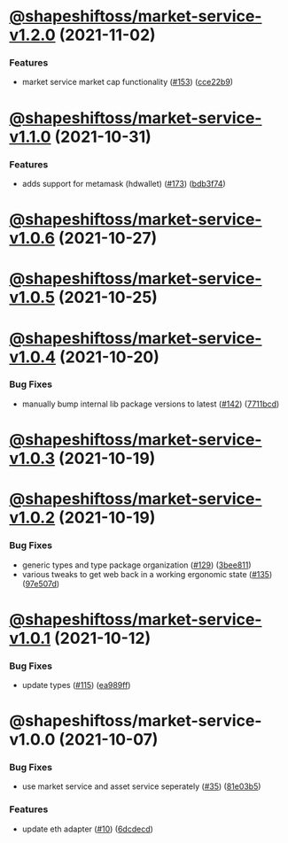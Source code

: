 # [@shapeshiftoss/market-service-v1.2.0](https://github.com/shapeshift/lib/compare/@shapeshiftoss/market-service-v1.1.0...@shapeshiftoss/market-service-v1.2.0) (2021-11-02)


### Features

* market service market cap functionality ([#153](https://github.com/shapeshift/lib/issues/153)) ([cce22b9](https://github.com/shapeshift/lib/commit/cce22b9398e26ee90c50633941f293e13512a65c))

# [@shapeshiftoss/market-service-v1.1.0](https://github.com/shapeshift/lib/compare/@shapeshiftoss/market-service-v1.0.6...@shapeshiftoss/market-service-v1.1.0) (2021-10-31)


### Features

* adds support for metamask (hdwallet) ([#173](https://github.com/shapeshift/lib/issues/173)) ([bdb3f74](https://github.com/shapeshift/lib/commit/bdb3f744712ad4a865217f44bc83b44b8fa0871b))

# [@shapeshiftoss/market-service-v1.0.6](https://github.com/shapeshift/lib/compare/@shapeshiftoss/market-service-v1.0.5...@shapeshiftoss/market-service-v1.0.6) (2021-10-27)

# [@shapeshiftoss/market-service-v1.0.5](https://github.com/shapeshift/lib/compare/@shapeshiftoss/market-service-v1.0.4...@shapeshiftoss/market-service-v1.0.5) (2021-10-25)

# [@shapeshiftoss/market-service-v1.0.4](https://github.com/shapeshift/lib/compare/@shapeshiftoss/market-service-v1.0.3...@shapeshiftoss/market-service-v1.0.4) (2021-10-20)


### Bug Fixes

* manually bump internal lib package versions to latest ([#142](https://github.com/shapeshift/lib/issues/142)) ([7711bcd](https://github.com/shapeshift/lib/commit/7711bcd2f00c4884754d9bb911cb3fd724eff182))

# [@shapeshiftoss/market-service-v1.0.3](https://github.com/shapeshift/lib/compare/@shapeshiftoss/market-service-v1.0.2...@shapeshiftoss/market-service-v1.0.3) (2021-10-19)

# [@shapeshiftoss/market-service-v1.0.2](https://github.com/shapeshift/lib/compare/@shapeshiftoss/market-service-v1.0.1...@shapeshiftoss/market-service-v1.0.2) (2021-10-19)


### Bug Fixes

* generic types and type package organization ([#129](https://github.com/shapeshift/lib/issues/129)) ([3bee811](https://github.com/shapeshift/lib/commit/3bee8111d720857595efdeb8a4de06bd9850ca7a))
* various tweaks to get web back in a working ergonomic state ([#135](https://github.com/shapeshift/lib/issues/135)) ([97e507d](https://github.com/shapeshift/lib/commit/97e507d9d52831309587c8e4ef5c8a7deba4c711))

# [@shapeshiftoss/market-service-v1.0.1](https://github.com/shapeshift/lib/compare/@shapeshiftoss/market-service-v1.0.0...@shapeshiftoss/market-service-v1.0.1) (2021-10-12)


### Bug Fixes

* update types ([#115](https://github.com/shapeshift/lib/issues/115)) ([ea989ff](https://github.com/shapeshift/lib/commit/ea989ff67b86ae420b3cd4251401cd5882c791d1))

# @shapeshiftoss/market-service-v1.0.0 (2021-10-07)


### Bug Fixes

* use market service and asset service seperately ([#35](https://github.com/shapeshift/lib/issues/35)) ([81e03b5](https://github.com/shapeshift/lib/commit/81e03b58a30252c171f219e780df807a3dd1d8a1))


### Features

* update eth adapter ([#10](https://github.com/shapeshift/lib/issues/10)) ([6dcdecd](https://github.com/shapeshift/lib/commit/6dcdecd9838a8fb3e490ff0ecaa85d87e3acbd60))
